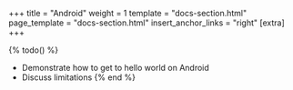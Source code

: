 +++
title = "Android"
weight = 1
template = "docs-section.html"
page_template = "docs-section.html"
insert_anchor_links = "right"
[extra]
+++


{% todo() %}

* Demonstrate how to get to hello world on Android
* Discuss limitations
{% end %}

